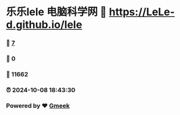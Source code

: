 # 乐乐lele 电脑科学网 :link: https://LeLe-d.github.io/lele 
### :page_facing_up: [7](https://LeLe-d.github.io/lele/tag.html) 
### :speech_balloon: 0 
### :hibiscus: 11662 
### :alarm_clock: 2024-10-08 18:43:30 
### Powered by :heart: [Gmeek](https://github.com/Meekdai/Gmeek)
